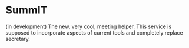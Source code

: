 # SummIT
(in development) The new, very cool, meeting helper. This service is supposed to incorporate aspects of current tools and completely replace secretary.
